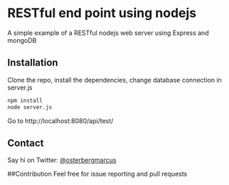 # RESTful end point using nodejs

A simple example of a RESTful nodejs web server using Express and mongoDB

## Installation

Clone the repo, install the dependencies, change database connection in server.js
```bash
npm install
node server.js
```
Go to http://localhost:8080/api/test/

## Contact
Say hi on Twitter: [@osterbergmarcus](https://twitter.com/osterbergmarcus)

##Contribution
Feel free for issue reporting and pull requests
